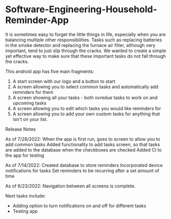 # Software-Engineering-Household-Reminder-App

It is sometimes easy to forget the little things in life, especially when you are balancing multiple other responsibilities. 
Tasks such as replacing batteries in the smoke detector and replacing the furnace air filter, although very important, tend to just slip through the cracks. 
We wanted to create a simple yet effective way to make sure that these important tasks do not fall through the cracks.

This android app has five main fragments:
1. A start screen with our logo and a button to start
2. A screen allowing you to select common tasks and automatically add reminders for them
3. A screen showing all your tasks - both ovredue tasks to work on and upcoming tasks
4. A screen allowing you to edit which tasks you would like reminders for
5. A screen allowing you to add your own custom tasks for anything that isn't on your list.

Release Notes

As of 7/28/2022:
When the app is first run, goes to screen to allow you to add common tasks
Added functionality to add tasks screen, so that tasks are added to the database when the checkboxes are checked
Added CI to the app for testing

As of 7/14/2022:
Created database to store reminders 
Incorporated device notifications for tasks 
Set reminders to be recurring after a set amount of time

As of 6/23/2022:
Navigation between all screens is complete.


Next tasks include:
- Adding option to turn notifications on and off for different tasks
- Testing app
